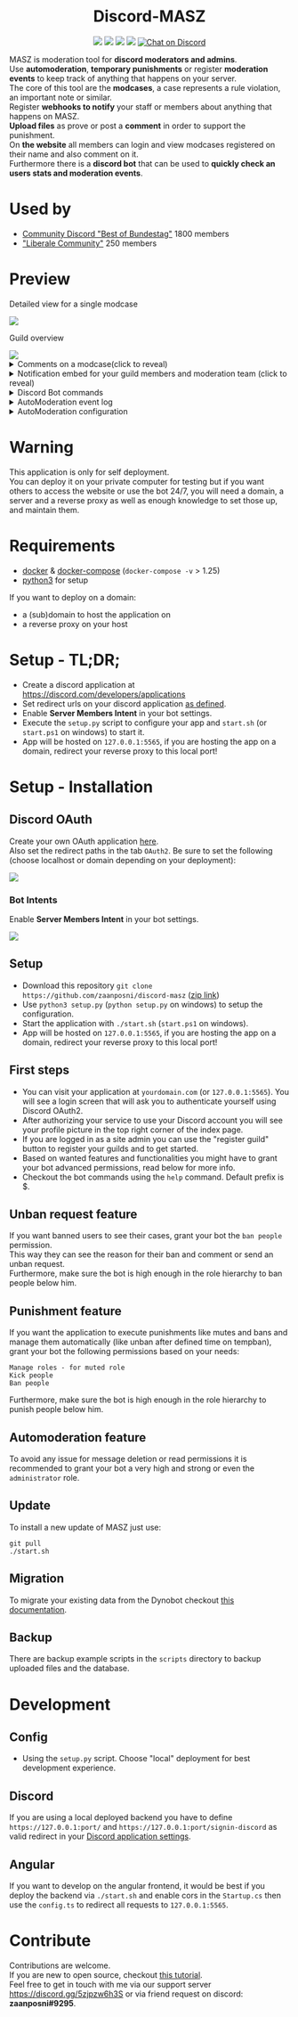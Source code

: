 <h1 align="center">Discord-MASZ</h1>

<p align="center">
  <img src="https://img.shields.io/badge/contributions-welcome-lightgreen">
  <img src="https://img.shields.io/github/contributors/zaanposni/discord-masz">
  <a href="https://github.com/zaanposni/discord-masz/blob/master/LICENSE"><img src="https://img.shields.io/github/license/zaanposni/discord-masz.svg"/></a>
  <img src="https://img.shields.io/badge/using-docker-blue">
  <a href="https://discord.gg/5zjpzw6h3S">
      <img src="https://img.shields.io/discord/779262870016884756?logo=discord"
          alt="Chat on Discord"></a>
</p>

MASZ is moderation tool for **discord moderators and admins**.<br/>
Use **automoderation**, **temporary punishments** or register **moderation events** to keep track of anything that happens on your server.<br/>
The core of this tool are the **modcases**, a case represents a rule violation, an important note or similar.<br/>
Register **webhooks to notify** your staff or members about anything that happens on MASZ.<br/>
**Upload files** as prove or post a **comment** in order to support the punishment.<br/>
On **the website** all members can login and view modcases registered on their name and also comment on it.<br/>
Furthermore there is a **discord bot** that can be used to **quickly check an users stats and moderation events**.<br/>

# Used by

- [Community Discord "Best of Bundestag"](https://discord.gg/ezMtSwR) 1800 members
- ["Liberale Community"](https://discord.gg/uf9bHhNMmD) 250 members

# Preview

<p>Detailed view for a single modcase</p>
<img src="/docs/modcase.png"/>
<p>Guild overview</p>
<img src="/docs/modcases.png"/>

<details>
  <summary>Comments on a modcase(click to reveal)</summary>
  <img src="/docs/modcase-comments.png"/>
</details>
<details>
  <summary>Notification embed for your guild members and moderation team (click to reveal)</summary>
  <img src="/docs/embed.png"/>
</details>
<details>
  <summary>Discord Bot commands</summary>
  <img src="/docs/bot-commands.png"/>
</details>
<details>
  <summary>AutoModeration event log</summary>
  <img src="/docs/automoderations.png"/>
</details>
<details>
  <summary>AutoModeration configuration</summary>
  <img src="/docs/automoderationconfig.png"/>
</details>


# Warning

This application is only for self deployment. <br/>
You can deploy it on your private computer for testing but if you want others to access the website or use the bot 24/7, you will need a domain, a server and a reverse proxy as well as enough knowledge to set those up, and maintain them.

# Requirements 

- [docker](https://docs.docker.com/engine/install/ubuntu/) & [docker-compose](https://docs.docker.com/compose/) (`docker-compose -v` > 1.25)
- [python3](https://www.python.org/) for setup

If you want to deploy on a domain:

- a (sub)domain to host the application on
- a reverse proxy on your host

# Setup - TL;DR;

- Create a discord application at https://discord.com/developers/applications
- Set redirect urls on your discord application [as defined](https://github.com/zaanposni/discord-masz#discord-oauth).
- Enable **Server Members Intent** in your bot settings. 
- Execute the `setup.py` script to configure your app and `start.sh` (or `start.ps1` on windows) to start it.
- App will be hosted on `127.0.0.1:5565`, if you are hosting the app on a domain, redirect your reverse proxy to this local port!

# Setup - Installation

## Discord OAuth

Create your own OAuth application [here](https://discord.com/developers/applications). <br/>
Also set the redirect paths in the tab `OAuth2`. Be sure to set the following (choose localhost or domain depending on your deployment):

<img src="/docs/redirects.png"/>

### Bot Intents

Enable **Server Members Intent** in your bot settings.

<img src="/docs/intents.png"/>

## Setup

- Download this repository `git clone https://github.com/zaanposni/discord-masz` ([zip link](https://codeload.github.com/zaanposni/discord-masz/zip/master))
- Use `python3 setup.py` (`python setup.py` on windows) to setup the configuration.
- Start the application with `./start.sh` (`start.ps1` on windows).
- App will be hosted on `127.0.0.1:5565`, if you are hosting the app on a domain, redirect your reverse proxy to this local port!

## First steps

- You can visit your application at `yourdomain.com` (or `127.0.0.1:5565`). You will see a login screen that will ask you to authenticate yourself using Discord OAuth2.
- After authorizing your service to use your Discord account you will see your profile picture in the top right corner of the index page.
- If you are logged in as a site admin you can use the "register guild" button to register your guilds and to get started.
- Based on wanted features and functionalities you might have to grant your bot advanced permissions, read below for more info.
- Checkout the bot commands using the `help` command. Default prefix is $.

## Unban request feature

If you want banned users to see their cases, grant your bot the `ban people` permission. <br/>
This way they can see the reason for their ban and comment or send an unban request. <br/>
Furthermore, make sure the bot is high enough in the role hierarchy to ban people below him.

## Punishment feature

If you want the application to execute punishments like mutes and bans and manage them automatically (like unban after defined time on tempban), grant your bot the following permissions based on your needs:

```
Manage roles - for muted role
Kick people
Ban people
```

Furthermore, make sure the bot is high enough in the role hierarchy to punish people below him.

## Automoderation feature

To avoid any issue for message deletion or read permissions it is recommended to grant your bot a very high and strong or even the `administrator` role.

## Update

To install a new update of MASZ just use:
```
git pull
./start.sh
```

## Migration

To migrate your existing data from the Dynobot checkout [this documentation](scripts#migrate-from-dynobot-to-masz).

## Backup

There are backup example scripts in the `scripts` directory to backup uploaded files and the database.

# Development

## Config

- Using the `setup.py` script. Choose "local" deployment for best development experience.

## Discord

If you are using a local deployed backend you have to define `https://127.0.0.1:port/` and `https://127.0.0.1:port/signin-discord` as valid redirect in your [Discord application settings](https://discord.com/developers/applications).

## Angular

If you want to develop on the angular frontend, it would be best if you deploy the backend via `./start.sh` and enable cors in the `Startup.cs` then use the `config.ts` to redirect all requests to `127.0.0.1:5565`.

# Contribute

Contributions are welcome. <br/>
If you are new to open source, checkout [this tutorial](https://github.com/firstcontributions/first-contributions). <br/>
Feel free to get in touch with me via our support server https://discord.gg/5zjpzw6h3S or via friend request on discord: **zaanposni#9295**.
